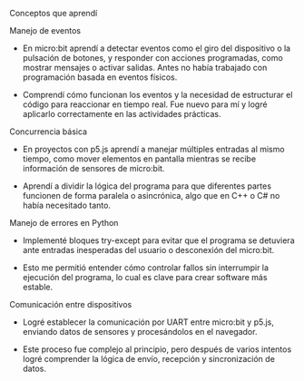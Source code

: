 Conceptos que aprendí

Manejo de eventos

* En micro:bit aprendí a detectar eventos como el giro del dispositivo o la pulsación de botones, y responder con acciones programadas, como mostrar mensajes o activar salidas. Antes no había trabajado con programación basada en eventos físicos.

* Comprendí cómo funcionan los eventos y la necesidad de estructurar el código para reaccionar en tiempo real. Fue nuevo para mí y logré aplicarlo correctamente en las actividades prácticas.

Concurrencia básica

* En proyectos con p5.js aprendí a manejar múltiples entradas al mismo tiempo, como mover elementos en pantalla mientras se recibe información de sensores de micro:bit.

* Aprendí a dividir la lógica del programa para que diferentes partes funcionen de forma paralela o asincrónica, algo que en C++ o C# no había necesitado tanto.

Manejo de errores en Python

* Implementé bloques try-except para evitar que el programa se detuviera ante entradas inesperadas del usuario o desconexión del micro:bit.

* Esto me permitió entender cómo controlar fallos sin interrumpir la ejecución del programa, lo cual es clave para crear software más estable.

Comunicación entre dispositivos

* Logré establecer la comunicación por UART entre micro:bit y p5.js, enviando datos de sensores y procesándolos en el navegador.

* Este proceso fue complejo al principio, pero después de varios intentos logré comprender la lógica de envío, recepción y sincronización de datos.
